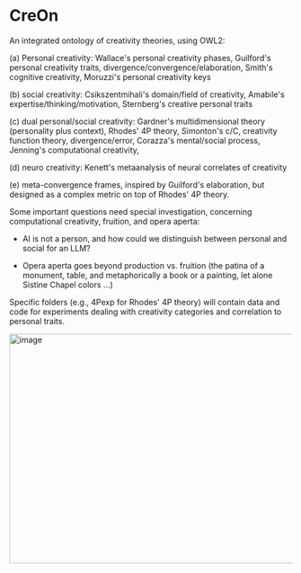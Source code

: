 # CreOn
An integrated ontology of creativity theories, using OWL2:

(a) Personal creativity:
Wallace's personal creativity phases,
Guilford's personal creativity traits, divergence/convergence/elaboration,
Smith's cognitive creativity,
Moruzzi's personal creativity keys

(b) social creativity:
Csikszentmihali's domain/field of creativity,
Amabile's expertise/thinking/motivation,
Sternberg's creative personal traits

(c) dual personal/social creativity:
Gardner's multidimensional theory (personality plus context),
Rhodes' 4P theory,
Simonton's c/C, creativity function theory, divergence/error,
Corazza's mental/social process,
Jenning's computational creativity,

(d) neuro creativity:
Kenett's metaanalysis of neural correlates of creativity

(e) meta-convergence frames, inspired by Guilford's elaboration, but designed as a complex metric on top of Rhodes' 4P theory.

Some important questions need special investigation, concerning computational creativity, fruition, and opera aperta:

- AI is not a person, and how could we distinguish between personal and social for an LLM?

- Opera aperta goes beyond production vs. fruition (the patina of a monument, table, and metaphorically a book or a painting, let alone Sistine Chapel colors ...)

Specific folders (e.g., 4Pexp for Rhodes' 4P theory) will contain data and code for experiments dealing with creativity categories and correlation to personal traits.

<img width="699" height="409" alt="image" src="https://github.com/user-attachments/assets/542acc78-ae83-4ffa-8aca-89dbaa0de339" />




